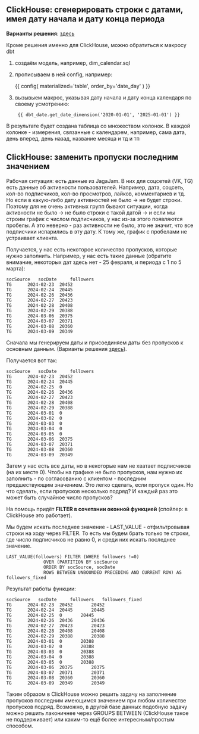## ClickHouse: сгенерировать строки с датами, имея дату начала и дату конца периода

**Варианты решения**: [здесь](https://github.com/Malakhova-Natalya/Snippets/blob/main/clickhouse_date_range/01%20-%20генерация%20строк%20с%20датами.txt)

Кроме решения именно для ClickHouse, можно обратиться к макросу dbt

1. создаём модель, например, dim_calendar.sql
2. прописываем в ней config, например:

   	{{ config(
		materialized='table',
		order_by='date_day'
		) 
	}}

4. вызывыем макрос, указывая дату начала и дату конца календаря по своему усмотрению:

	 	{{ dbt_date.get_date_dimension('2020-01-01', '2025-01-01') }}

В результате будет создана таблица со множеством колонок. В каждой колонке - измерения, связанные с календарем, например, сама дата, день вперед, день назад, название месяца и тд и тп

## ClickHouse: заменить пропуски последним значением

Рабочая ситуация: есть данные из JagaJam. В них для соцсетей (VK, TG) есть данные об активности пользователей. Например, дата, соцсеть, кол-во подписчиков, кол-во просмотров, лайков, комментариев и тд. Но если в какую-либо дату активностей не было → не будет строки. Поэтому для не очень активных групп бывают ситуации, когда активности не было → не было строки с такой датой → и если мы строим график с числом подписчиков, у нас из-за этого появляются пробелы. А это неверно - раз активности не было, это не значит, что все подписчики испарились в эту дату. К тому же, график с пробелами не устраивает клиента.

Получается, у нас есть некоторое количество пропусков, которые нужно заполнить. Например, у нас есть такие данные (обратите внимание, некоторых дат здесь нет - 25 февраля, и периода с 1 по 5 марта):

	socSource 	socDate	   	followers 	
	TG 		2024-02-23 	20452		
	TG 		2024-02-24 	20445			
	TG 		2024-02-26 	20436		
	TG 		2024-02-27 	20423		
	TG 		2024-02-28 	20408		
	TG 		2024-02-29 	20388		
	TG 		2024-03-06 	20375		
	TG 		2024-03-07 	20371		
	TG 		2024-03-08 	20360		
	TG 		2024-03-09 	20349		
 
Сначала мы генерируем даты и присоединяем даты без пропусков к основным данным. (Варианты решения [здесь](https://github.com/Malakhova-Natalya/Snippets/blob/main/clickhouse_date_range/01%20-%20генерация%20строк%20с%20датами.txt)).

Получается вот так:

	socSource 	socDate	   	followers 	
	TG 		2024-02-23 	20452		
	TG 		2024-02-24 	20445		
	TG 		2024-02-25 	0		
	TG 		2024-02-26 	20436		
	TG 		2024-02-27 	20423		
	TG 		2024-02-28 	20408		
	TG 		2024-02-29 	20388		
	TG 		2024-03-01 	0		
	TG 		2024-03-02 	0		
	TG 		2024-03-03 	0		
	TG 		2024-03-04 	0		
	TG 		2024-03-05 	0		
	TG 		2024-03-06 	20375		
	TG 		2024-03-07 	20371		
	TG 		2024-03-08 	20360		
	TG 		2024-03-09 	20349	

Затем у нас есть все даты, но в некоторые нам не хватает подписчиков (на их месте 0). Чтобы на графике не было пропусков, нам нужно их заполнить - по согласованию с клиентом - последним предшествующим значением. Это легко сделать, если пропуск один. Но что сделать, если пропусков несколько подряд? И каждый раз это может быть случайное число пропусков?

На помощь придёт **FILTER в сочетании  оконной функцией** (спойлер: в ClickHouse это работает).

Мы будем искать последнее значение - LAST_VALUE - отфильтровывая строки на ходу через FILTER. То есть мы будем брать только те строки, где число подписчиков не равно 0, и среди них искать последнее значение. 

    LAST_VALUE(followers) FILTER (WHERE followers !=0)
			      OVER (PARTITION BY socSource
			      ORDER BY socSource, socDate
			      ROWS BETWEEN UNBOUNDED PRECEDING AND CURRENT ROW) AS followers_fixed

Результат работы функции:
     
	socSource 	socDate	   	followers 	followers_fixed
	TG 		2024-02-23 	20452		20452
	TG 		2024-02-24 	20445		20445
	TG 		2024-02-25 	0		20445
	TG 		2024-02-26 	20436		20436
	TG 		2024-02-27 	20423		20423
	TG 		2024-02-28 	20408		20408
	TG 		2024-02-29 	20388		20388
	TG 		2024-03-01 	0		20388
	TG 		2024-03-02 	0		20388
	TG 		2024-03-03 	0		20388
	TG 		2024-03-04 	0		20388
	TG 		2024-03-05 	0		20388
	TG 		2024-03-06 	20375		20375
	TG 		2024-03-07 	20371		20371
	TG 		2024-03-08 	20360		20360
	TG 		2024-03-09 	20349		20349


Таким образом в ClickHouse можно решить задачу на заполнение пропусков последним имеющимся значением при любом количестве пропусков подряд. Возможно, в другой базе данных подобную задачу можно решить лаконичнее через GROUPS BETWEEN (ClickHouse такое не поддерживает) или каким-то ещё более интересным/простым способом. 
